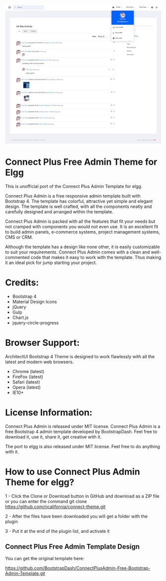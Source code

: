 <img src="graphics/connect-plus-theme.png">

<h1>Connect Plus Free Admin Theme for Elgg</h1>

This is unofficial port of the Connect Plus Admin Template for elgg. 

Connect Plus Admin is a free responsive admin template built with Bootstrap 4. The template has colorful, attractive yet simple and elegant design. The template is well crafted, with all the components neatly and carefully designed and arranged within the template.

Connect Plus Admin is packed with all the features that fit your needs but not cramped with components you would not even use. It is an excellent fit to build admin panels, e-commerce systems, project management systems, CMS or CRM.

Although the template has a design like none other, it is easily customizable to suit your requirements. Connect Plus Admin comes with a clean and well-commented code that makes it easy to work with the template. Thus making it an ideal pick for jump starting your project.


<h1>Credits:</h1>

- Bootstrap 4
- Material Design Icons
- jQuery
- Gulp
- Chart.js
- jquery-circle-progress

<h1>Browser Support:</h1>

ArchitectUI Bootstrap 4 Theme is designed to work flawlessly with all the latest and modern web browsers.

- Chrome (latest)
- FireFox (latest)
- Safari (latest)
- Opera (latest)
- IE10+  

<h1>License Information:</h1>


Connect Plus Admin is released under MIT license. Connect Plus Admin is a free Bootstrap 4 admin template developed by BootstrapDash. Feel free to download it, use it, share it, get creative with it.

The port to elgg is also released under MIT license. Feel free to do anything with it.

<h1>How to use Connect Plus Admin Theme for elgg?</h1>


1 - Click the Clone or Download button in GitHub and download as a ZIP file or you can enter the command git clone https://github.com/rjcalifornia/connect-theme.git

2 - After the files have been downloaded you will get a folder with the plugin

3 - Put it at the end of the plugin list, and activate it


<h2>Connect Plus Free Admin Template Design</h2>

You can get the original template here:

https://github.com/BootstrapDash/ConnectPlusAdmin-Free-Bootstrap-Admin-Template.git
